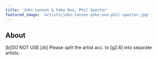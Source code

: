 ```yaml
---
title: 'John Lennon & Yoko Ono, Phil Spector'
featured_image: 'artists/john-lennon-yoko-ono-phil-spector.jpg'
---
```


## About

[b]DO NOT USE.[/b]
Please split the artist acc. to [g2.6] into separate artists.
